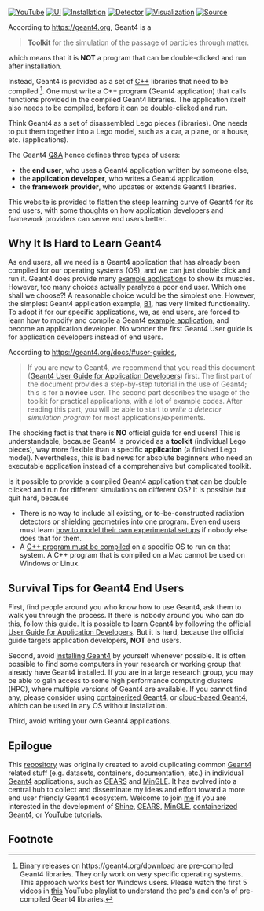 [![YouTube](https://img.shields.io/badge/You-Tube-red?style=flat)](https://www.youtube.com/@physino)
[![UI](https://img.shields.io/badge/User-Interface-blue?style=flat)](UI)
[![Installation](https://img.shields.io/badge/Get-Geant4-green?style=flat)](installation)
[![Detector](https://img.shields.io/badge/Detector-Definition-yellow?style=flat)](detector)
[![Visualization](https://img.shields.io/badge/Visualization-orange?style=flat)](visualization)
[![Source](https://img.shields.io/badge/Particle-Source-cyan?style=flat)](source)

According to <https://geant4.org>, Geant4 is a
> **Toolkit** for the simulation of the passage of particles through matter.

which means that it is **NOT** a program that can be double-clicked and run after installation.

Instead, Geant4 is provided as a set of [C++](installation/cpp) libraries that need to be compiled [^1]. One must write a C++ program (Geant4 application) that calls functions provided in the compiled Geant4 libraries. The application itself also needs to be compiled, before it can be double-clicked and run.

[^1]: Binary releases on <https://geant4.org/download> are pre-compiled Geant4 libraries. They only work on very specific operating systems. This approach works best for Windows users. Please watch the first 5 videos in [this] YouTube playlist to understand the pro's and con's of pre-compiled Geant4 libraries.

[this]: https://www.youtube.com/playlist?list=PLw3G-vTgPrdB7cIYWEoCeIZrSePpefFEW

Think Geant4 as a set of disassembled Lego pieces (libraries). One needs to put them together into a Lego model, such as a car, a plane, or a house, etc. (applications).

The Geant4 [Q&A] hence defines three types of users:

- the **end user**, who uses a Geant4 application written by someone else,
- the **application developer**, who writes a Geant4 application,
- the **framework provider**, who updates or extends Geant4 libraries.

This website is provided to flatten the steep learning curve of Geant4 for its end users, with some thoughts on how application developers and framework providers can serve end users better.

[Q&A]: https://geant4-userdoc.web.cern.ch/UsersGuides/IntroductionToGeant4/html/IntroductionToG4.html#software-knowledge-required-to-use-the-geant4-toolkit

## Why It Is Hard to Learn Geant4

As end users, all we need is a Geant4 application that has already been compiled for our operating systems (OS), and we can just double click and run it. Geant4 does provide many [example application]s to show its muscles. However, too many choices actually paralyze a poor end user. Which one shall we choose?! A reasonable choice would be the simplest one. However, the simplest Geant4 application example, [B1][], has very limited functionality. To adopt it for our specific applications, we, as end users, are forced to learn how to modify and compile a Geant4 [example application], and become an application developer. No wonder the first Geant4 User guide is for application developers instead of end users.

[example application]: https://geant4-userdoc.web.cern.ch/UsersGuides/ForApplicationDeveloper/html/Examples/examples.html
[B1]: https://geant4-userdoc.web.cern.ch/UsersGuides/ForApplicationDeveloper/html/Examples/BasicCodes.html#exmpbasic-b1

According to <https://geant4.org/docs/#user-guides>,
> If you are new to Geant4, we recommend that you read this document ([Geant4 User Guide for Application Developers][guide]) first. The first part of the document provides a step-by-step tutorial in the use of Geant4; this is for a **novice** user. The second part describes the usage of the toolkit for practical applications, with a lot of example codes. After reading this part, you will be able to start to *write a detector simulation program* for most applications/experiments.

[guide]: https://geant4-userdoc.web.cern.ch/UsersGuides/ForApplicationDeveloper/html/index.html

The shocking fact is that there is **NO** official guide for end users! This is understandable, because Geant4 is provided as a **toolkit** (individual Lego pieces), way more flexible than a specific **application** (a finished Lego model). Nevertheless, this is bad news for absolute beginners who need an executable application instead of a comprehensive but complicated toolkit.

Is it possible to provide a compiled Geant4 application that can be double clicked and run for different simulations on different OS? It is possible but quit hard, because

- There is no way to include all existing, or to-be-constructed radiation detectors or shielding geometries into one program. Even end users must learn [how to model their own experimental setups](detector) if nobody else does that for them.
- A [C++ program must be compiled](installation/cpp) on a specific OS to run on that system. A C++ program that is compiled on a Mac cannot be used on Windows or Linux.

## Survival Tips for Geant4 End Users

First, find people around you who know how to use Geant4, ask them to walk you through the process. If there is nobody around you who can do this, follow this guide. It is possible to learn Geant4 by following the official [User Guide for Application Developers][guide]. But it is hard, because the official guide targets application developers, **NOT** end users.

Second, avoid [installing Geant4](installation) by yourself whenever possible. It is often possible to find some computers in your research or working group that already have Geant4 installed. If you are in a large research group, you may be able to gain access to some high performance computing clusters (HPC), where multiple versions of Geant4 are available. If you cannot find any, please consider using [containerized Geant4](installation/container), or [cloud-based Geant4](UI), which can be used in any OS without installation.

Third, avoid writing your own Geant4 applications.

## Epilogue

This [repository] was originally created to avoid duplicating common [Geant4][] related stuff (e.g. datasets, containers, documentation, etc.) in individual [Geant4][] applications, such as [GEARS][] and [MinGLE][]. It has evolved into a central hub to collect and disseminate my ideas and effort toward a more end user friendly Geant4 ecosystem. Welcome to join [me][] if you are interested in the development of [Shine][], [GEARS][], [MinGLE][], [containerized Geant4](installation/container), or YouTube [tutorials][].

## Footnote

[StackOverflow]: https://stackoverflow.com
[git]: https://git-scm.com
[Apptainer]: https://apptainer.org
[Geant4]: https://geant4.org
[GEARS]: https://github.com/jintonic/gears
[MinGLE]: https://github.com/jintonic/mingle
[repository]: https://github.com/jintonic/geant4
[me]: https://physino.xyz
[shine]: https://physino.xyz/shine
[image]: https://hub.docker.com/r/physino/geant4
[tutorials]: https://www.youtube.com/@physino
[tg]: http://geant4-userdoc.web.cern.ch/geant4-userdoc/UsersGuides/ForApplicationDeveloper/html/Detector/Geometry/geomASCII.html
[GDML]: https://gdml.web.cern.ch/GDML/
[md]: https://en.wikipedia.org/wiki/Markdown
[HTML]: https://www.w3schools.com/html

